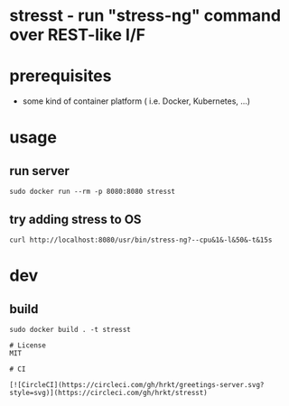 # stresst - run "stress-ng" command over REST-like I/F


# prerequisites

- some kind of container platform ( i.e. Docker, Kubernetes, ...)

# usage

## run server

```
sudo docker run --rm -p 8080:8080 stresst 
```

## try adding stress to OS

```
curl http://localhost:8080/usr/bin/stress-ng?--cpu&1&-l&50&-t&15s
```



# dev

## build

```
sudo docker build . -t stresst
```

```
# License
MIT

# CI

[![CircleCI](https://circleci.com/gh/hrkt/greetings-server.svg?style=svg)](https://circleci.com/gh/hrkt/stresst)
